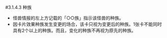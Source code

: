 #3.1.4.3        种族
* 怪兽情报的左上方记载的「○○族」指示该怪兽的种族。
* 因卡片效果种族发生变更的场合，该卡只视为变更后的种族。1张卡不能同时具有2个以上的种族。而且，变化的种族不再视为原先的种族。
